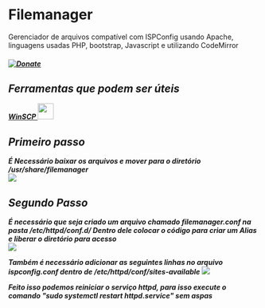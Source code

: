# Filemanager

Gerenciador de arquivos compatível com ISPConfig usando Apache, linguagens usadas PHP, bootstrap, Javascript e utilizando CodeMirror

<h5><Caso tenha gostado do projeto e queria doar para ajudar</h5>


[![Donate](https://img.shields.io/badge/Donate-PayPal-green.svg)](https://www.paypal.com/cgi-bin/webscr?cmd=_donations&business=SGZFYMH9DXH8G&item_name=Continuar+projetos+free&currency_code=BRL)

<h2>Ferramentas que podem ser úteis</h2>
<a href="https://winscp.net/eng/downloads.php">WinSCP <img src="https://www.ultratechinformatica.com.br/assets/images/github/winscp.jpg" height="32px" width="32px" /></a>

<h2>Primeiro passo</h2>
É Necessário baixar os arquivos e mover para o diretório /usr/share/filemanager <br>
<img src="https://www.ultratechinformatica.com.br/assets/images/github/caminho_filemanager.png" />

<h2>Segundo Passo</h2>
É necessário que seja criado um arquivo chamado filemanager.conf na pasta /etc/httpd/conf.d/ Dentro dele colocar o código para criar um Alias e liberar o diretório para acesso <br>
<img src="https://www.ultratechinformatica.com.br/assets/images/github/img2.png" />

Também é necessário adicionar as seguintes linhas no arquivo ispconfig.conf dentro de /etc/httpd/conf/sites-available
<img src="https://www.ultratechinformatica.com.br/assets/images/github/img3.png" />

Feito isso podemos reiniciar o serviço httpd, para isso execute o comando "sudo systemctl restart httpd.service" sem aspas
